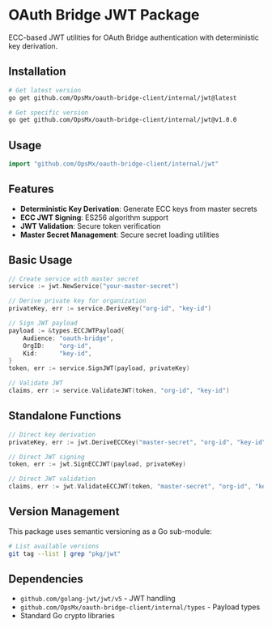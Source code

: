 # OAuth Bridge JWT Package

ECC-based JWT utilities for OAuth Bridge authentication with deterministic key derivation.

## Installation

```bash
# Get latest version
go get github.com/OpsMx/oauth-bridge-client/internal/jwt@latest

# Get specific version
go get github.com/OpsMx/oauth-bridge-client/internal/jwt@v1.0.0
```

## Usage

```go
import "github.com/OpsMx/oauth-bridge-client/internal/jwt"
```

## Features

- **Deterministic Key Derivation**: Generate ECC keys from master secrets
- **ECC JWT Signing**: ES256 algorithm support  
- **JWT Validation**: Secure token verification
- **Master Secret Management**: Secure secret loading utilities

## Basic Usage

```go
// Create service with master secret
service := jwt.NewService("your-master-secret")

// Derive private key for organization
privateKey, err := service.DeriveKey("org-id", "key-id")

// Sign JWT payload
payload := &types.ECCJWTPayload{
    Audience: "oauth-bridge",
    OrgID:    "org-id",
    Kid:      "key-id",
}
token, err := service.SignJWT(payload, privateKey)

// Validate JWT
claims, err := service.ValidateJWT(token, "org-id", "key-id")
```

## Standalone Functions

```go
// Direct key derivation
privateKey, err := jwt.DeriveECCKey("master-secret", "org-id", "key-id")

// Direct JWT signing
token, err := jwt.SignECCJWT(payload, privateKey)

// Direct JWT validation  
claims, err := jwt.ValidateECCJWT(token, "master-secret", "org-id", "key-id")
```

## Version Management

This package uses semantic versioning as a Go sub-module:

```bash
# List available versions
git tag --list | grep "pkg/jwt"
```

## Dependencies

- `github.com/golang-jwt/jwt/v5` - JWT handling
- `github.com/OpsMx/oauth-bridge-client/internal/types` - Payload types
- Standard Go crypto libraries